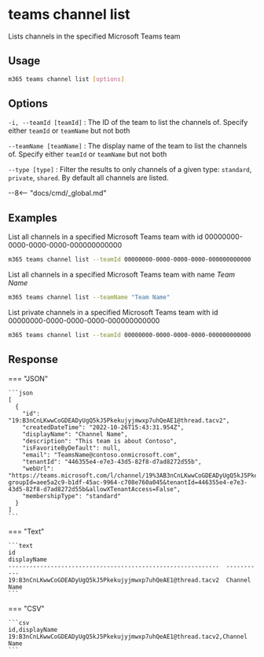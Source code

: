 # teams channel list

Lists channels in the specified Microsoft Teams team

## Usage

```sh
m365 teams channel list [options]
```

## Options

`-i, --teamId [teamId]`
: The ID of the team to list the channels of. Specify either `teamId` or `teamName` but not both

`--teamName [teamName]`
: The display name of the team to list the channels of. Specify either `teamId` or `teamName` but not both

`--type [type]`
: Filter the results to only channels of a given type: `standard`, `private`, `shared`. By default all channels are listed.

--8<-- "docs/cmd/_global.md"

## Examples
  
List all channels in a specified Microsoft Teams team with id 00000000-0000-0000-0000-000000000000

```sh
m365 teams channel list --teamId 00000000-0000-0000-0000-000000000000
```

List all channels in a specified Microsoft Teams team with name _Team Name_

```sh
m365 teams channel list --teamName "Team Name"
```

List private channels in a specified Microsoft Teams team with id 00000000-0000-0000-0000-000000000000

```sh
m365 teams channel list --teamId 00000000-0000-0000-0000-000000000000 --type private
```

## Response

=== "JSON"

    ```json
    [
      {
        "id": "19:B3nCnLKwwCoGDEADyUgQ5kJ5Pkekujyjmwxp7uhQeAE1@thread.tacv2",
        "createdDateTime": "2022-10-26T15:43:31.954Z",
        "displayName": "Channel Name",
        "description": "This team is about Contoso",
        "isFavoriteByDefault": null,
        "email": "TeamsName@contoso.onmicrosoft.com",
        "tenantId": "446355e4-e7e3-43d5-82f8-d7ad8272d55b",
        "webUrl": "https://teams.microsoft.com/l/channel/19%3AB3nCnLKwwCoGDEADyUgQ5kJ5Pkekujyjmwxp7uhQeAE1%40thread.tacv2/TeamsName?groupId=aee5a2c9-b1df-45ac-9964-c708e760a045&tenantId=446355e4-e7e3-43d5-82f8-d7ad8272d55b&allowXTenantAccess=False",
        "membershipType": "standard"
      }
    ]
    ```

=== "Text"

    ```text
    id                                                            displayName
    ------------------------------------------------------------  -----------
    19:B3nCnLKwwCoGDEADyUgQ5kJ5Pkekujyjmwxp7uhQeAE1@thread.tacv2  Channel Name
    ```

=== "CSV"

    ```csv
    id,displayName
    19:B3nCnLKwwCoGDEADyUgQ5kJ5Pkekujyjmwxp7uhQeAE1@thread.tacv2,Channel Name
    ```
